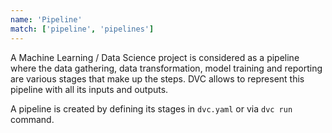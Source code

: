 ```yaml
---
name: 'Pipeline'
match: ['pipeline', 'pipelines']
---
```


A Machine Learning / Data Science project is considered as a pipeline where the
data gathering, data transformation, model training and reporting are various
<abbr>stages</abbr> that make up the steps. DVC allows to represent this
pipeline with all its inputs and outputs.

A pipeline is created by defining its stages in `dvc.yaml` or via `dvc run`
command.
